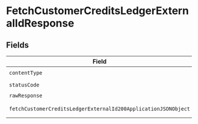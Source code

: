 # FetchCustomerCreditsLedgerExternalIdResponse


## Fields

| Field                                                                                                                                        | Type                                                                                                                                         | Required                                                                                                                                     | Description                                                                                                                                  |
| -------------------------------------------------------------------------------------------------------------------------------------------- | -------------------------------------------------------------------------------------------------------------------------------------------- | -------------------------------------------------------------------------------------------------------------------------------------------- | -------------------------------------------------------------------------------------------------------------------------------------------- |
| `contentType`                                                                                                                                | *string*                                                                                                                                     | :heavy_check_mark:                                                                                                                           | N/A                                                                                                                                          |
| `statusCode`                                                                                                                                 | *int*                                                                                                                                        | :heavy_check_mark:                                                                                                                           | N/A                                                                                                                                          |
| `rawResponse`                                                                                                                                | [\Psr\Http\Message\ResponseInterface](https://www.php-fig.org/psr/psr-7/#33-psrhttpmessageresponseinterface)                                 | :heavy_minus_sign:                                                                                                                           | N/A                                                                                                                                          |
| `fetchCustomerCreditsLedgerExternalId200ApplicationJSONObject`                                                                               | [?FetchCustomerCreditsLedgerExternalId200ApplicationJSON](../../models/operations/FetchCustomerCreditsLedgerExternalId200ApplicationJSON.md) | :heavy_minus_sign:                                                                                                                           | OK                                                                                                                                           |